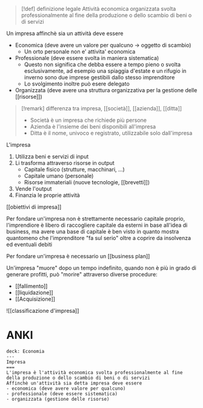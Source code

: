 > [!def] definizione legale
> Attività economica organizzata svolta professionalmente al fine della produzione o dello scambio di beni o di servizi 

Un impresa affinchè sia un attività deve essere
- Economica (deve avere un valore per qualcuno -> oggetto di scambio)
   - Un orto personale non e' attivita' economica
- Professionale (deve essere svolta in maniera sistematica)
	- Questo non significa che debba essere a tempo pieno o svolta esclusivamente, ad esempio una spiaggia d'estate e un rifugio in inverno sono due imprese gestibili dallo stesso imprenditore
	- Lo svolgimento inoltre può esere delegato
- Organizzata (deve avere una struttura organizzativa per la gestione delle [[risorse]])

>[!remark] differenza tra impresa, [[società]], [[azienda]], [[ditta]]
> - Società è un impresa che richiede più persone
> - Azienda è l'insieme dei beni disponibili all'impresa
> - Ditta è il nome, univoco e registrato, utilizzabile solo dall'impresa

L'impresa
1. Utilizza beni e servizi di input
2. Li trasforma attraverso risorse in output
	- Capitale fisico (strutture, macchinari, ...)
	- Capitale umano (personale)
	- Risorse immateriali (nuove tecnologie, [[brevetti]])
3. Vende l'output
4. Finanzia le proprie attività


[[obiettivi di impresa]]

Per fondare un'impresa non è strettamente necessario capitale proprio, l'imprendiore è libero di raccogliere capitale da esterni in base all'idea di business, ma avere una base di capitale è ben visto in quanto mostra quantomeno che l'imprenditore "fa sul serio" oltre a coprire da insolvenza ed eventuali debiti

Per fondare un'impresa è necessario un [[business plan]]

Un'impresa "muore" dopo un tempo indefinito, quando non è più in grado di generare profitti, può "morire" attraverso diverse procedure:
- [[fallimento]]
- [[liquidazione]]
- [[Acquisizione]]

![[classificazione d'impresa]]

# ANKI

```anki
deck: Economia
---
Impresa
===
L'impresa è l'attività economica svolta professionalmente al fine della produzione o dello scambio di beni o di servizi
Affinchè un'attività sia detta impresa deve essere 
- economica (deve avere valore per qualcuno)
- professionale (deve essere sistematica)
- organizzata (gestione delle risorse)

```

